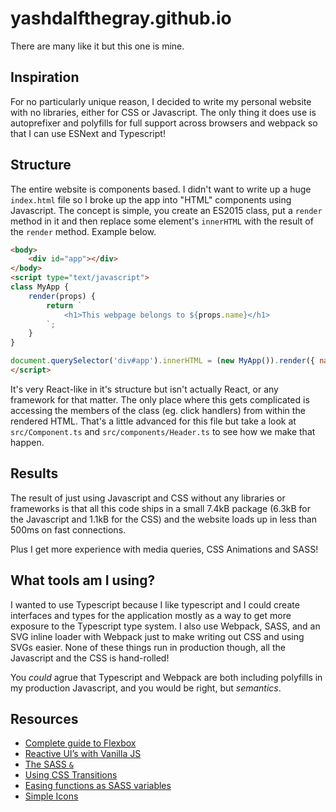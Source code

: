 # yashdalfthegray.github.io

There are many like it but this one is mine.

## Inspiration

For no particularly unique reason, I decided to write my personal website with no libraries, either for CSS or Javascript. The only thing it does use is autoprefixer and polyfills for full support across browsers and webpack so that I can use ESNext and Typescript!

## Structure

The entire website is components based. I didn't want to write up a huge `index.html` file so I broke up the app into "HTML" components using Javascript. The concept is simple, you create an ES2015 class, put a `render` method in it and then replace some element's `innerHTML` with the result of the `render` method. Example below.

```html
<body>
    <div id="app"></div>
</body>
<script type="text/javascript">
class MyApp {
    render(props) {
        return `
            <h1>This webpage belongs to ${props.name}</h1>
        `;
    }
}

document.querySelector('div#app').innerHTML = (new MyApp()).render({ name: 'Yash' });
</script>
```

It's very React-like in it's structure but isn't actually React, or any framework for that matter. The only place where this gets complicated is accessing the members of the class (eg. click handlers) from within the rendered HTML. That's a little advanced for this file but take a look at `src/Component.ts` and `src/components/Header.ts` to see how we make that happen.

## Results

The result of just using Javascript and CSS without any libraries or frameworks is that all this code ships in a small 7.4kB package (6.3kB for the Javascript and 1.1kB for the CSS) and the website loads up in less than 500ms on fast connections.

Plus I get more experience with media queries, CSS Animations and SASS!

## What tools am I using?

I wanted to use Typescript because I like typescript and I could create interfaces and types for the application mostly as a way to get more exposure to the Typescript type system. I also use Webpack, SASS, and an SVG inline loader with Webpack just to make writing out CSS and using SVGs easier. None of these things run in production though, all the Javascript and the CSS is hand-rolled!

You _could_ agrue that Typescript and Webpack are both including polyfills in my production Javascript, and you would be right, but _semantics_.

## Resources

* [Complete guide to Flexbox](https://css-tricks.com/snippets/css/a-guide-to-flexbox/)
* [Reactive UI’s with Vanilla JS](https://css-tricks.com/reactive-uis-vanillajs-part-1-pure-functional-style/)
* [The SASS `&`](https://css-tricks.com/the-sass-ampersand/)
* [Using CSS Transitions](https://developer.mozilla.org/en-US/docs/Web/CSS/CSS_Transitions/Using_CSS_transitions)
* [Easing functions as SASS variables](https://gist.github.com/davidpett/5862318)
* [Simple Icons](https://simpleicons.org/)
